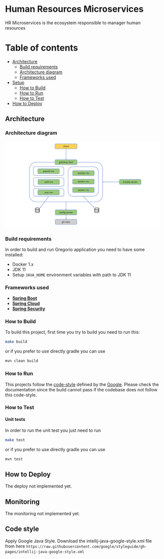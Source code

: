 # Human Resources Microservices

HR Microservices is the ecosystem responsible to manager human resources

# Table of contents

- [Architecture](#architecture)
    - [Build requirements](#build-requirements)
    - [Architecture diagram](#architecture-diagram)
    - [Frameworks used](#frameworks-used)
- [Setup](#setup)
    - [How to Build](#how-to-build)
    - [How to Run](#how-to-run)
    - [How to Test](#how-to-test)
- [How to Deploy](#how-to-deploy)


## Architecture

### Architecture diagram

![alt text](documentation/architecture/hr-microservices.png "HR Microservices Architecture Diagram")

### Build requirements

In order to build and run Gregorio application you need to have some installed:

- Docker 1.x
- JDK 11
- Setup `JAVA_HOME` environment variables with path to JDK 11

### Frameworks used

- [**Spring Boot**](https://github.com/spring-projects/spring-boot)
- [**Spring Cloud**](https://github.com/spring-projects/spring-cloud)
- [**Spring Security**](https://github.com/spring-projects/spring-security)

### How to Build

To build this project, first time you try to build you need to run this:

```sh
make build
```

or if you prefer to use directly gradle you can use

```sh
mvn clean build
```

### How to Run

This projects follow the [code-style](https://github.com/google/google-java-format) defined by the [Google](https://github.com/google). Please check the documentation since the build cannot pass if the codebase does not follow this code-style.


### How to Test

#### Unit tests

In order to run the unit test you just need to run

```sh
make test
```

or if you prefer to use directly gradle you can use

```sh
mvn test
```

## How to Deploy

The deploy not implemented yet.

## Monitoring

The monitoring not implemented yet.

## Code style

Apply Google Java Style.
Download the intellij-java-google-style.xml file from here
`https://raw.githubusercontent.com/google/styleguide/gh-pages/intellij-java-google-style.xml`
